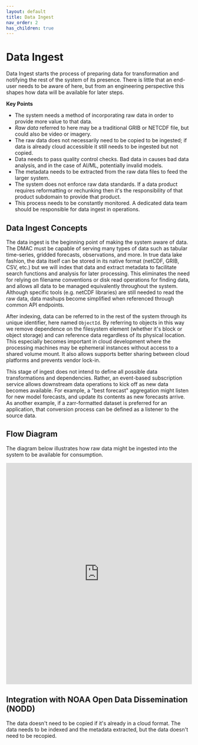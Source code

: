 ```yaml
---
layout: default
title: Data Ingest
nav_order: 2
has_children: true
---
```


# Data Ingest

Data Ingest starts the process of preparing data for transformation and notifying the rest of the system of its presence. There is little that an end-user needs to be aware of here, but from an engineering perspective this shapes how data will be available for later steps.

**Key Points**
- The system needs a method of incorporating raw data in order to provide more value to that data.
- *Raw data* referred to here may be a traditional GRIB or NETCDF file, but could also be video or imagery.
- The raw data does not necessarily need to be copied to be ingested; if data is already cloud accessible it still needs to be ingested but not copied.
- Data needs to pass quality control checks. Bad data in causes bad data analysis, and in the case of AI/ML, potentially invalid models.
- The metadata needs to be extracted from the raw data files to feed the larger system.
- The system does not enforce raw data standards. If a data product requires reformatting or rechunking then it's the responsibility of that product subdomain to provide that product.
- This process needs to be constantly monitored. A dedicated data team should be responsible for data ingest in operations.

## Data Ingest Concepts

The data ingest is the beginning point of making the system aware of data. The DMAC must be capable of serving many types of data such as tabular time-series, gridded forecasts, observations, and more. In true data lake fashion, the data itself can be stored in its native format (netCDF, GRIB, CSV, etc.) but we will index that data and extract metadata to facilitate search functions and analysis for later processing. This eliminates the need for relying on filename conventions or disk read operations for finding data, and allows all data to be managed equivalently throughout the system. Although specific tools (e.g. netCDF libraries) are still needed to read the raw data, data mashups become simplified when referenced through common API endpoints.

After indexing, data can be referred to in the rest of the system through its unique identifier, here named `ObjectId`. By referring to objects in this way we remove dependence on the filesystem element (whether it's block or object storage) and can reference data regardless of its physical location. This especially becomes important in cloud development where the processing machines may be ephemeral instances without access to a shared volume mount. It also allows supports better sharing between cloud platforms and prevents vendor lock-in.

This stage of ingest does not intend to define all possible data transformations and dependencies. Rather, an event-based subscription service allows downstream data operations to kick off as new data becomes available. For example, a "best forecast" aggregation might listen for new model forecasts, and update its contents as new forecasts arrive. As another example, if a zarr-formatted dataset is preferred for an application, that conversion process can be defined as a listener to the source data.

## Flow Diagram

The diagram below illustrates how raw data might be ingested into the system to be available for consumption.

<embed src="https://asascience-open.github.io/nextgen-dmac/assets/data-ingest.pdf" type="application/pdf" width="100%" height="600px"/>

## Integration with NOAA Open Data Dissemination (NODD)

The data doesn't need to be copied if it's already in a cloud format. The data needs to be indexed and the metadata extracted, but the data doesn't need to be recopied. 
